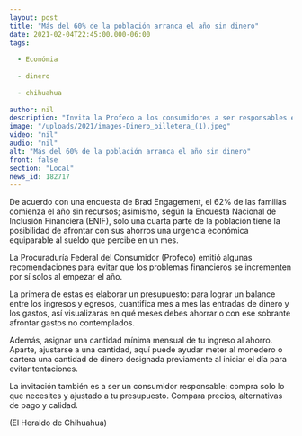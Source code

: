 ```yaml
---
layout: post
title: "Más del 60% de la población arranca el año sin dinero"
date: 2021-02-04T22:45:00.000-06:00
tags:
  
  - Económia
  
  - dinero
  
  - chihuahua
  
author: nil
description: "Invita la Profeco a los consumidores a ser responsables en cuanto a sus gastos para evitar problemas desde inicio de año"
image: "/uploads/2021/images-Dinero_billetera_(1).jpeg"
video: "nil"
audio: "nil"
alt: "Más del 60% de la población arranca el año sin dinero"
front: false
section: "Local"
news_id: 182717
---
```


De acuerdo con una encuesta de Brad Engagement, el 62% de las familias comienza el año sin recursos; asimismo, según la Encuesta Nacional de Inclusión Financiera (ENIF), solo una cuarta parte de la población tiene la posibilidad de afrontar con sus ahorros una urgencia económica equiparable al sueldo que percibe en un mes.

La Procuraduría Federal del Consumidor (Profeco) emitió algunas recomendaciones para evitar que los problemas financieros se incrementen por sí solos al empezar el año.

La primera de estas es elaborar un presupuesto: para lograr un balance entre los ingresos y egresos, cuantifica mes a mes las entradas de dinero y los gastos, así visualizarás en qué meses debes ahorrar o con ese sobrante afrontar gastos no contemplados.

Además, asignar una cantidad mínima mensual de tu ingreso al ahorro. Aparte, ajustarse a una cantidad, aquí puede ayudar meter al monedero o cartera una cantidad de dinero designada previamente al iniciar el día para evitar tentaciones.

La invitación también es a ser un consumidor responsable: compra solo lo que necesites y ajustado a tu presupuesto. Compara precios, alternativas de pago y calidad.

(El Heraldo de Chihuahua)